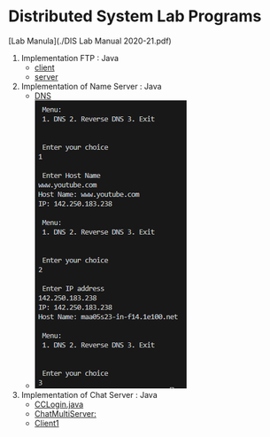 # Distributed System Lab Programs
[Lab Manula](./DIS Lab Manual 2020-21.pdf)

1. Implementation FTP : Java
   - [client](./FTPClient.java)
   - [server](./FTPServer.java)
2. Implementation of Name Server : Java
   - [DNS](./DNS.java)
   - ![img](./DnsOutput.png)
3. Implementation of Chat Server : Java
   - [CCLogin.java](./CCLogin.java)
   - [ChatMultiServer:](./ChatMultiServer.java)
   - [Client1](./Client1.java)
